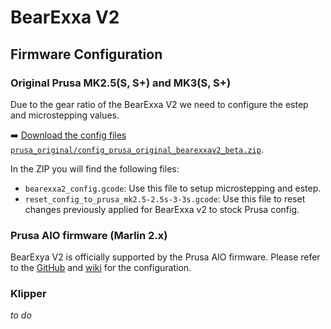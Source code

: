 # BearExxa V2

## Firmware Configuration

### Original Prusa MK2.5(S, S+) and MK3(S, S+)

Due to the gear ratio of the BearExxa V2 we need to configure the estep and microstepping values.

➡️ [Download the config files `prusa_original/config_prusa_original_bearexxav2_beta.zip`](./prusa_original/config_prusa_original_bearexxav2_beta.zip).

In the ZIP you will find the following files:
  * `bearexxa2_config.gcode`: Use this file to setup microstepping and estep.
  * `reset_config_to_prusa_mk2.5-2.5s-3-3s.gcode`: Use this file to reset changes previously applied for BearExxa v2 to stock Prusa config.


### Prusa AIO firmware (Marlin 2.x)

BearExya V2 is officially supported by the Prusa AIO firmware. Please refer to the [GitHub](https://github.com/thisiskeithb/PrusaAIO) and [wiki](https://github.com/thisiskeithb/PrusaAIO/wiki) for the configuration.


### Klipper

*to do*
